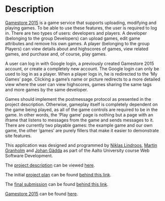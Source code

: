 # Description
[Gamestore 2015](http://gamestore2015.herokuapp.com) is a game service that supports uploading, modifying and playing games. To be able to use these features, the user is required to log in. There are two types of users: developers and players. A developer (belonging to the group Developers) can upload games, edit game attributes and remove his own games. A player (belonging to the group Players) can view details about and highscores of games, view related games, and purchase and, of course, play games.

A user can log in with Google login, a previously created Gamestore 2015 account, or create a completely new account. The Google login can only be used to log in as a player. When a player logs in, he is redirected to the ‘My Games’ page. Clicking a game’s name or picture redirects to a more detailed view where the user can view highscores, games sharing the same tags and more games by the same developer.

Games should implement the postmessage protocol as presented in the project description. Otherwise, gameplay itself is completely dependent on the game being played, as all of the game controls are required to be in the game. In other words, the ‘Play game’ page is nothing but a page with an iframe that listens to messages from the game and sends messages to it. There are currently two playable games: the example game and our own game, the other ‘games’ are purely fillers that make it easier to demonstrate site features.

This application was designed and programmed by [Niklas Lindroos](https://github.com/nlindroos), [Martin Granholm](https://github.com/mgholm) and [Johan Gädda](https://github.com/johangadda) as part of the Aalto University course Web Software Development.

The [project description](../master/project_description.md) can be viewed [here](../master/project_description.md).

The initial [project plan](../master/project_plan.md) can be found [behind this link](../master/project_plan.md).

The [final submission](../master/final_submission.md) can be found [behind this link](../master/final_submission.md).

[Gamestore 2015](http://gamestore2015.herokuapp.com) can be found [here](http://gamestore2015.herokuapp.com).

